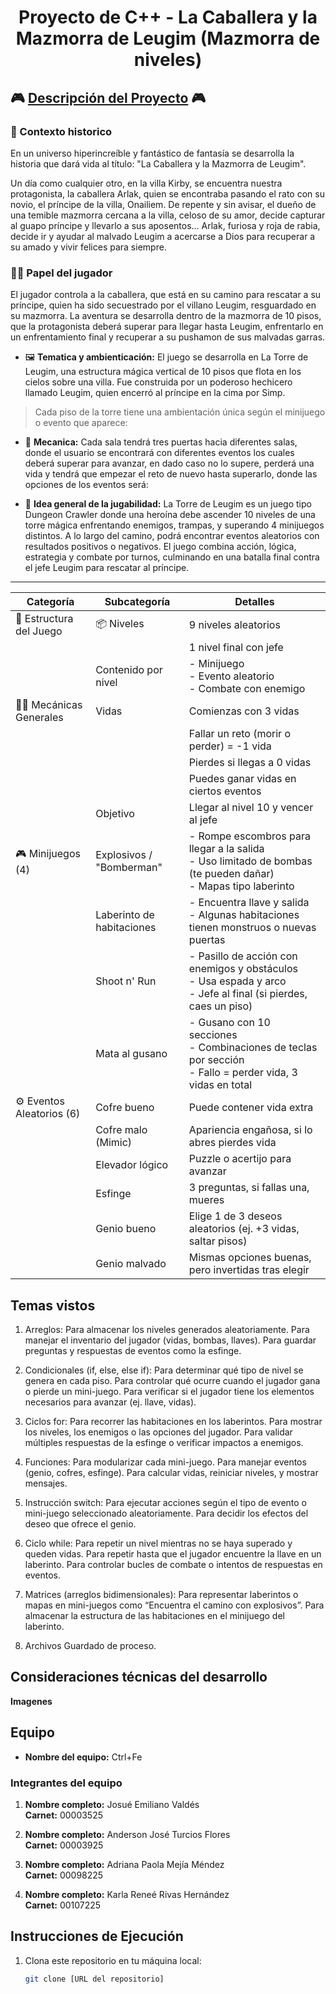 <h1 align="center">Proyecto de C++ - La Caballera y la Mazmorra de Leugim (Mazmorra de niveles)</h1>

## 🎮 <u>Descripción del Proyecto</u> 🎮

### 🏦 Contexto historico
En un universo hiperincreíble y fantástico de fantasía se desarrolla la historia que dará vida al título: "La Caballera y la Mazmorra de Leugim".

Un día como cualquier otro, en la villa Kirby, se encuentra nuestra protagonista, la caballera Arlak, quien se encontraba pasando el rato con su novio, el príncipe de la villa, Onailiem. De repente y sin avisar, el dueño de una temible mazmorra cercana a la villa, celoso de su amor, decide capturar al guapo príncipe y llevarlo a sus aposentos... Arlak, furiosa y roja de rabia, decide ir y ayudar al malvado Leugim a acercarse a Dios para recuperar a su amado y vivir felices para siempre.

### 🙍‍♀️ Papel del jugador
El jugador controla a la caballera, que está en su camino para rescatar a su príncipe, quien ha sido secuestrado por el villano Leugim, resguardado en su mazmorra. La aventura se desarrolla dentro de la mazmorra de 10 pisos, que la protagonista deberá superar para llegar hasta Leugim, enfrentarlo en un enfrentamiento final y recuperar a su pushamon de sus malvadas garras.

* 🖼️ **Tematica y ambienticación:**
El juego se desarrolla en La Torre de Leugim, una estructura mágica vertical de 10 pisos que flota en los cielos sobre una villa. Fue construida por un poderoso hechicero llamado Leugim, quien encerró al príncipe en la cima por Simp.

> Cada piso de la torre tiene una ambientación única según el minijuego o evento que aparece:

* 🔩 **Mecanica:**
Cada sala tendrá tres puertas hacia diferentes salas, donde el usuario se encontrará con diferentes eventos los cuales deberá superar para avanzar, en dado caso no lo supere, perderá una vida y tendrá que empezar el reto de nuevo hasta superarlo, donde las opciones de los eventos será:

* 👾 **Idea general de la jugabilidad:**
La Torre de Leugim es un juego tipo Dungeon Crawler donde una heroína debe ascender 10 niveles de una torre mágica enfrentando enemigos, trampas, y superando 4 minijuegos distintos. A lo largo del camino, podrá encontrar eventos aleatorios con resultados positivos o negativos. El juego combina acción, lógica, estrategia y combate por turnos, culminando en una batalla final contra el jefe Leugim para rescatar al príncipe.
---

| Categoría                 | Subcategoría              | Detalles                                                                                     |
|--------------------------|---------------------------|----------------------------------------------------------------------------------------------|
| 🧱 Estructura del Juego   | 📦 Niveles                 | 9 niveles aleatorios                                                                         |
|                          |                           | 1 nivel final con jefe                                                                       |
|                          | Contenido por nivel       | - Minijuego<br>- Evento aleatorio<br>- Combate con enemigo                                  |
| 🧑‍💻 Mecánicas Generales  | Vidas                     | Comienzas con 3 vidas                                                                        |
|                          |                           | Fallar un reto (morir o perder) = -1 vida                                                   |
|                          |                           | Pierdes si llegas a 0 vidas                                                                  |
|                          |                           | Puedes ganar vidas en ciertos eventos                                                       |
|                          | Objetivo                  | Llegar al nivel 10 y vencer al jefe                                                          |
| 🎮 Minijuegos (4)        | Explosivos / "Bomberman"  | - Rompe escombros para llegar a la salida<br>- Uso limitado de bombas (te pueden dañar)<br>- Mapas tipo laberinto |
|                          | Laberinto de habitaciones | - Encuentra llave y salida<br>- Algunas habitaciones tienen monstruos o nuevas puertas       |
|                          | Shoot n' Run              | - Pasillo de acción con enemigos y obstáculos<br>- Usa espada y arco<br>- Jefe al final (si pierdes, caes un piso) |
|                          | Mata al gusano            | - Gusano con 10 secciones<br>- Combinaciones de teclas por sección<br>- Fallo = perder vida, 3 vidas en total |
| ⚙️ Eventos Aleatorios (6)| Cofre bueno               | Puede contener vida extra                                                                    |
|                          | Cofre malo (Mimic)        | Apariencia engañosa, si lo abres pierdes vida                                                |
|                          | Elevador lógico           | Puzzle o acertijo para avanzar                                                               |
|                          | Esfinge                   | 3 preguntas, si fallas una, mueres                                                           |
|                          | Genio bueno               | Elige 1 de 3 deseos aleatorios (ej. +3 vidas, saltar pisos)                                  |
|                          | Genio malvado             | Mismas opciones buenas, pero invertidas tras elegir                                          |


## **Temas vistos**
1. Arreglos: 
Para almacenar los niveles generados aleatoriamente.
Para manejar el inventario del jugador (vidas, bombas, llaves).
Para guardar preguntas y respuestas de eventos como la esfinge.

2. Condicionales (if, else, else if):
Para determinar qué tipo de nivel se genera en cada piso.
Para controlar qué ocurre cuando el jugador gana o pierde un mini-juego.
Para verificar si el jugador tiene los elementos necesarios para avanzar (ej. llave, vidas).

3. Ciclos for:
Para recorrer las habitaciones en los laberintos.
Para mostrar los niveles, los enemigos o las opciones del jugador.
Para validar múltiples respuestas de la esfinge o verificar impactos a enemigos.

4. Funciones:
Para modularizar cada mini-juego.
Para manejar eventos (genio, cofres, esfinge).
Para calcular vidas, reiniciar niveles, y mostrar mensajes.

5. Instrucción switch:
Para ejecutar acciones según el tipo de evento o mini-juego seleccionado aleatoriamente.
Para decidir los efectos del deseo que ofrece el genio.

6. Ciclo while:
Para repetir un nivel mientras no se haya superado y queden vidas.
Para repetir hasta que el jugador encuentre la llave en un laberinto.
Para controlar bucles de combate o intentos de respuestas en eventos.

7. Matrices (arreglos bidimensionales):
Para representar laberintos o mapas en mini-juegos como “Encuentra el camino con explosivos”.
Para almacenar la estructura de las habitaciones en el minijuego del laberinto.

8. Archivos
Guardado de proceso.

## **Consideraciones técnicas del desarrollo**
**Imagenes**

## Equipo

- **Nombre del equipo:** Ctrl+Fe

### Integrantes del equipo

1. **Nombre completo:** Josué Emiliano Valdés  
   **Carnet:** 00003525

2. **Nombre completo:** Anderson José Turcios Flores  
   **Carnet:** 00003925

3. **Nombre completo:** Adriana Paola Mejía Méndez  
   **Carnet:** 00098225
   
4. **Nombre completo:** Karla Reneé Rivas Hernández  
   **Carnet:** 00107225
   
## Instrucciones de Ejecución

1. Clona este repositorio en tu máquina local:
   ```bash
   git clone [URL del repositorio]
